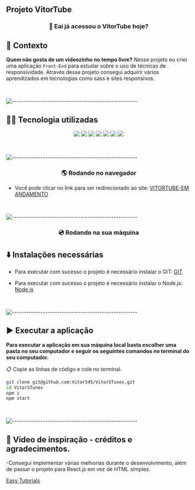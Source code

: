 ## Projeto VitorTube
 
<h3 align='center'> 🎥 Eai já acessou o VitorTube hoje? </h3>

## 📄 Contexto

**Quem não gosta de um videozinho no tempo livre?** Nesse projeto eu criei uma aplicação `Front-End` para estudar sobre o uso de técnicas de responsividade. Através desse projeto consegui adquirir vários aprendizados em tecnologias como sass e sites responsivos.

<br/>


![-----------------------------------------------------](https://raw.githubusercontent.com/andreasbm/readme/master/assets/lines/rainbow.png)


## 👨‍💻 Tecnologia utilizadas

<p align='center'>
  <img src='https://img.shields.io/badge/JavaScript-yellow?style=for-the-badge' />
  <img src='https://img.shields.io/badge/React-blue?style=for-the-badge' />
  <img src='https://img.shields.io/badge/Git-black?style=for-the-badge' />
  <img src='https://img.shields.io/badge/GitHub-purple?style=for-the-badge' />
  <img src='https://img.shields.io/badge/css-blue?style=for-the-badge' />
  <img src='https://img.shields.io/badge/html-orange?style=for-the-badge' />
  <img src='https://img.shields.io/badge/sass-pink?style=for-the-badge' />
</p>

<br/>


![-----------------------------------------------------](https://raw.githubusercontent.com/andreasbm/readme/master/assets/lines/rainbow.png)

 
<h3 align='center'> 🌎 Rodando no navegador</h3>

- Você pode clicar no link para ser redirecionado ao site:
[VITORTUBE-EM ANDAMENTO]()


<br/>


![-----------------------------------------------------](https://raw.githubusercontent.com/andreasbm/readme/master/assets/lines/rainbow.png)


<h3 align='center'> 💿 Rodando na sua máquina</h3>


## ⬇️ Instalações necessárias

- Para executar com sucesso o projeto é necessário instalar o GIT:
[GIT](https://git-scm.com/downloads)

- Para executar com sucesso o projeto é necessário instalar o Node.js:
[Node.js](https://nodejs.org/en/download/)

<br/>


![-----------------------------------------------------](https://raw.githubusercontent.com/andreasbm/readme/master/assets/lines/rainbow.png)


## ▶️ Executar a aplicação

**Para executar a aplicação em sua máquina local basta escolher uma pasta no seu computador e seguir os seguintes comandos no terminal do seu computador.**

📋 Copie as linhas de código e cole no terminal.

```bash
git clone git@github.com:Vitor545/VitorSTunes.git
cd VitorSTunes
npm i
npm start 
```

<br/>


![-----------------------------------------------------](https://raw.githubusercontent.com/andreasbm/readme/master/assets/lines/rainbow.png)


## 🧠 Video de inspiração - créditos e agradecimentos.

-Consegui implementar várias melhorias durante o desenvolvimento, além de passar o projeto para React.js em vez de HTML simples.

[Easy Tutorials](https://www.youtube.com/watch?v=4ykAepVkG5Y)

<br/>
